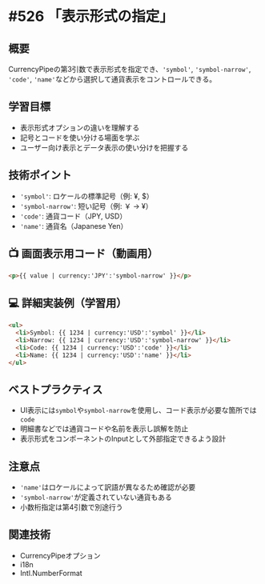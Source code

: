 # #526 「表示形式の指定」

## 概要
CurrencyPipeの第3引数で表示形式を指定でき、`'symbol'`, `'symbol-narrow'`, `'code'`, `'name'`などから選択して通貨表示をコントロールできる。

## 学習目標
- 表示形式オプションの違いを理解する
- 記号とコードを使い分ける場面を学ぶ
- ユーザー向け表示とデータ表示の使い分けを把握する

## 技術ポイント
- `'symbol'`: ロケールの標準記号（例: ¥, $）
- `'symbol-narrow'`: 短い記号（例: ￥ → ¥）
- `'code'`: 通貨コード（JPY, USD）
- `'name'`: 通貨名（Japanese Yen）

## 📺 画面表示用コード（動画用）
```html
<p>{{ value | currency:'JPY':'symbol-narrow' }}</p>
```

## 💻 詳細実装例（学習用）
```html
<ul>
  <li>Symbol: {{ 1234 | currency:'USD':'symbol' }}</li>
  <li>Narrow: {{ 1234 | currency:'USD':'symbol-narrow' }}</li>
  <li>Code: {{ 1234 | currency:'USD':'code' }}</li>
  <li>Name: {{ 1234 | currency:'USD':'name' }}</li>
</ul>
```

## ベストプラクティス
- UI表示には`symbol`や`symbol-narrow`を使用し、コード表示が必要な箇所では`code`
- 明細書などでは通貨コードや名前を表示し誤解を防止
- 表示形式をコンポーネントのInputとして外部指定できるよう設計

## 注意点
- `'name'`はロケールによって訳語が異なるため確認が必要
- `'symbol-narrow'`が定義されていない通貨もある
- 小数桁指定は第4引数で別途行う

## 関連技術
- CurrencyPipeオプション
- i18n
- Intl.NumberFormat
